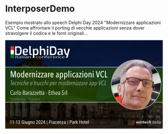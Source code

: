 # InterposerDemo

Esempio mostrato allo speech Delphi Day 2024 
"Modernizzare applicazioni VCL"
Come affrontare il porting di vecchie applicazioni senza dover stravolgere il codice e le form originali…

![Talk](./Images/banner-carlo.png)
